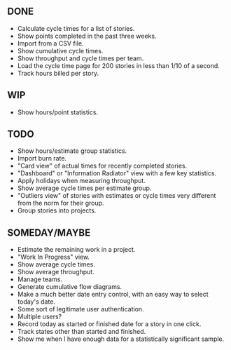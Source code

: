 DONE
----
* Calculate cycle times for a list of stories.
* Show points completed in the past three weeks.
* Import from a CSV file.
* Show cumulative cycle times.
* Show throughput and cycle times per team.
* Load the cycle time page for 200 stories in less than 1/10 of a second.
* Track hours billed per story.

WIP
---
* Show hours/point statistics.

TODO
----
* Show hours/estimate group statistics.
* Import burn rate.
* "Card view" of actual times for recently completed stories.
* "Dashboard" or "Information Radiator" view with a few key statistics.
* Apply holidays when measuring throughput.
* Show average cycle times per estimate group.
* "Outliers view" of stories with estimates or cycle times very different from the norm for their group.
* Group stories into projects.

SOMEDAY/MAYBE
-------------
* Estimate the remaining work in a project.
* "Work In Progress" view.
* Show average cycle times.
* Show average throughput.
* Manage teams.
* Generate cumulative flow diagrams.
* Make a much better date entry control, with an easy way to select today's date.
* Some sort of legitimate user authentication.
* Multiple users?
* Record today as started or finished date for a story in one click.
* Track states other than started and finished.
* Show me when I have enough data for a statistically significant sample.
